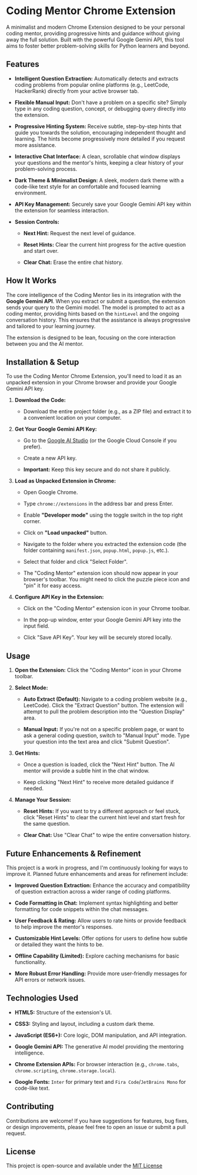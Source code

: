 # Coding Mentor Chrome Extension

A minimalist and modern Chrome Extension designed to be your personal coding mentor, providing progressive hints and guidance without giving away the full solution. Built with the powerful Google Gemini API, this tool aims to foster better problem-solving skills for Python learners and beyond.

## Features

* **Intelligent Question Extraction:** Automatically detects and extracts coding problems from popular online platforms (e.g., LeetCode, HackerRank) directly from your active browser tab.

* **Flexible Manual Input:** Don't have a problem on a specific site? Simply type in any coding question, concept, or debugging query directly into the extension.

* **Progressive Hinting System:** Receive subtle, step-by-step hints that guide you towards the solution, encouraging independent thought and learning. The hints become progressively more detailed if you request more assistance.

* **Interactive Chat Interface:** A clean, scrollable chat window displays your questions and the mentor's hints, keeping a clear history of your problem-solving process.

* **Dark Theme & Minimalist Design:** A sleek, modern dark theme with a code-like text style for an comfortable and focused learning environment.

* **API Key Management:** Securely save your Google Gemini API key within the extension for seamless interaction.

* **Session Controls:**

    * **Next Hint:** Request the next level of guidance.

    * **Reset Hints:** Clear the current hint progress for the active question and start over.

    * **Clear Chat:** Erase the entire chat history.

## How It Works

The core intelligence of the Coding Mentor lies in its integration with the **Google Gemini API**. When you extract or submit a question, the extension sends your query to the Gemini model. The model is prompted to act as a coding mentor, providing hints based on the `hintLevel` and the ongoing conversation history. This ensures that the assistance is always progressive and tailored to your learning journey.

The extension is designed to be lean, focusing on the core interaction between you and the AI mentor.

## Installation & Setup

To use the Coding Mentor Chrome Extension, you'll need to load it as an unpacked extension in your Chrome browser and provide your Google Gemini API key.

1.  **Download the Code:**

    * Download the entire project folder (e.g., as a ZIP file) and extract it to a convenient location on your computer.

2.  **Get Your Google Gemini API Key:**

    * Go to the [Google AI Studio](https://aistudio.google.com/app/apikey) (or the Google Cloud Console if you prefer).

    * Create a new API key.

    * **Important:** Keep this key secure and do not share it publicly.

3.  **Load as Unpacked Extension in Chrome:**

    * Open Google Chrome.

    * Type `chrome://extensions` in the address bar and press Enter.

    * Enable **"Developer mode"** using the toggle switch in the top right corner.

    * Click on **"Load unpacked"** button.

    * Navigate to the folder where you extracted the extension code (the folder containing `manifest.json`, `popup.html`, `popup.js`, etc.).

    * Select that folder and click "Select Folder".

    * The "Coding Mentor" extension icon should now appear in your browser's toolbar. You might need to click the puzzle piece icon and "pin" it for easy access.

4.  **Configure API Key in the Extension:**

    * Click on the "Coding Mentor" extension icon in your Chrome toolbar.

    * In the pop-up window, enter your Google Gemini API key into the input field.

    * Click "Save API Key". Your key will be securely stored locally.

## Usage

1.  **Open the Extension:** Click the "Coding Mentor" icon in your Chrome toolbar.

2.  **Select Mode:**

    * **Auto Extract (Default):** Navigate to a coding problem website (e.g., LeetCode). Click the "Extract Question" button. The extension will attempt to pull the problem description into the "Question Display" area.

    * **Manual Input:** If you're not on a specific problem page, or want to ask a general coding question, switch to "Manual Input" mode. Type your question into the text area and click "Submit Question".

3.  **Get Hints:**

    * Once a question is loaded, click the "Next Hint" button. The AI mentor will provide a subtle hint in the chat window.

    * Keep clicking "Next Hint" to receive more detailed guidance if needed.

4.  **Manage Your Session:**

    * **Reset Hints:** If you want to try a different approach or feel stuck, click "Reset Hints" to clear the current hint level and start fresh for the same question.

    * **Clear Chat:** Use "Clear Chat" to wipe the entire conversation history.

## Future Enhancements & Refinement

This project is a work in progress, and I'm continuously looking for ways to improve it. Planned future enhancements and areas for refinement include:

* **Improved Question Extraction:** Enhance the accuracy and compatibility of question extraction across a wider range of coding platforms.

* **Code Formatting in Chat:** Implement syntax highlighting and better formatting for code snippets within the chat messages.

* **User Feedback & Rating:** Allow users to rate hints or provide feedback to help improve the mentor's responses.

* **Customizable Hint Levels:** Offer options for users to define how subtle or detailed they want the hints to be.

* **Offline Capability (Limited):** Explore caching mechanisms for basic functionality.

* **More Robust Error Handling:** Provide more user-friendly messages for API errors or network issues.

## Technologies Used

* **HTML5:** Structure of the extension's UI.

* **CSS3:** Styling and layout, including a custom dark theme.

* **JavaScript (ES6+):** Core logic, DOM manipulation, and API integration.

* **Google Gemini API:** The generative AI model providing the mentoring intelligence.

* **Chrome Extension APIs:** For browser interaction (e.g., `chrome.tabs`, `chrome.scripting`, `chrome.storage.local`).

* **Google Fonts:** `Inter` for primary text and `Fira Code`/`JetBrains Mono` for code-like text.

## Contributing

Contributions are welcome! If you have suggestions for features, bug fixes, or design improvements, please feel free to open an issue or submit a pull request.

## License

This project is open-source and available under the [MIT License](https://www.google.com/search?q=LICENSE)
